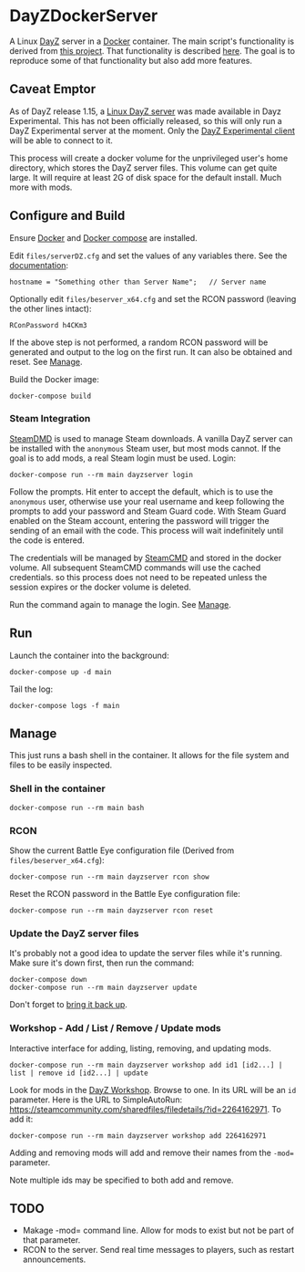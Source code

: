 # DayZDockerServer

A Linux [DayZ](https://dayz.com) server in a [Docker](https://docs.docker.com/) container. The main script's
functionality is derived from [this project](https://github.com/thelastnoc/dayz-sa_linuxserver). That functionality is
described [here](https://steamcommunity.com/sharedfiles/filedetails/?id=1517338673). The goal is to reproduce some of
that functionality but also add more features. 

## Caveat Emptor

As of DayZ release 1.15, a [Linux DayZ server](https://steamdb.info/app/1042420/) was made available in Dayz
Experimental. This has not been officially released, so this will only run a DayZ Experimental server at the
moment. Only the [DayZ Experimental client](https://dayz.fandom.com/wiki/Experimental) will be able to connect to it.

This process will create a docker volume for the unprivileged user's home directory, which stores the DayZ server files.
This volume can get quite large. It will require at least 2G of disk space for the default install. Much more with mods.

## Configure and Build

Ensure [Docker](https://docs.docker.com/engine/install/) and [Docker compose](https://docs.docker.com/compose/install/)
are installed.

Edit `files/serverDZ.cfg` and set the values of any variables there. 
See the [documentation](https://forums.dayz.com/topic/239635-dayz-server-files-documentation/):

```
hostname = "Something other than Server Name";   // Server name
```
Optionally edit `files/beserver_x64.cfg` and set the RCON password (leaving the other lines intact):
```
RConPassword h4CKm3
```
If the above step is not performed, a random RCON password will be generated and output to the log on the first run. It 
can also be obtained and reset. See [Manage](#manage).

Build the Docker image:
```
docker-compose build
```

### Steam Integration

[SteamDMD](https://developer.valvesoftware.com/wiki/SteamCMD) is used to manage Steam downloads. A vanilla DayZ server
can be installed with the `anonymous` Steam user, but most mods cannot. If the goal is to add mods, a real Steam login
must be used. Login:
```
docker-compose run --rm main dayzserver login
```
Follow the prompts. Hit enter to accept the default, which is to use the `anonymous` user, otherwise use your real
username and keep following the prompts to add your password and Steam Guard code. With Steam Guard enabled on the Steam
account, entering the password will trigger the sending of an email with the code. This process will wait indefinitely
until the code is entered.

The credentials will be managed by [SteamCMD](https://developer.valvesoftware.com/wiki/SteamCMD) and stored in the
docker volume. All subsequent SteamCMD commands will use the cached credentials. so this process does not need to be
repeated unless the session expires or the docker volume is deleted. 

Run the command again to manage the login. See [Manage](#manage). 

## Run
Launch the container into the background:
```
docker-compose up -d main
```
Tail the log:
```
docker-compose logs -f main
```
  
## Manage

This just runs a bash shell in the container. It allows for the file system and files to be easily inspected.
### Shell in the container
```
docker-compose run --rm main bash
```
### RCON
Show the current Battle Eye configuration file (Derived from `files/beserver_x64.cfg`):
```
docker-compose run --rm main dayzserver rcon show
```
Reset the RCON password in the Battle Eye configuration file:
```
docker-compose run --rm main dayzserver rcon reset
```
### Update the DayZ server files
It's probably not a good idea to update the server files while it's running. Make sure it's down first, then run the
command:
```
docker-compose down
docker-compose run --rm main dayzserver update
```
Don't forget to [bring it back up](#run).

### Workshop - Add / List / Remove / Update mods
Interactive interface for adding, listing, removing, and updating mods. 
```
docker-compose run --rm main dayzserver workshop add id1 [id2...] | list | remove id [id2...] | update 
```
Look for mods in the [DayZ Workshop](https://steamcommunity.com/app/221100/workshop/). Browse to one. In its URL will be
an `id` parameter. Here is the URL to SimpleAutoRun: https://steamcommunity.com/sharedfiles/filedetails/?id=2264162971. To
add it:
```
docker-compose run --rm main dayzserver workshop add 2264162971
```
Adding and removing mods will add and remove their names from the `-mod=` parameter.

Note multiple ids may be specified to both add and remove.

## TODO

* Makage -mod= command line. Allow for mods to exist but not be part of that parameter.
* RCON to the server. Send real time messages to players, such as restart announcements.
